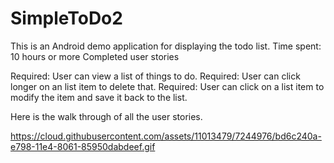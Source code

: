 # SimpleToDo2

This is an Android demo application for displaying the todo list.
Time spent: 10 hours or more
Completed user stories

Required: User can view a list of things to do.
Required: User can click longer on an list item to delete that.
Required: User can click on a list item to modify the item and save it back to the list.

Here is the walk through of all the user stories.


https://cloud.githubusercontent.com/assets/11013479/7244976/bd6c240a-e798-11e4-8061-85950dabdeef.gif
